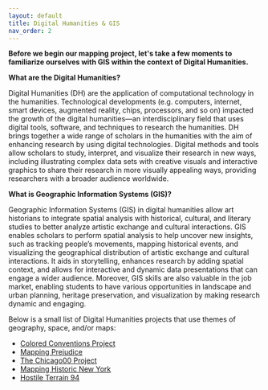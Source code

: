 ```yaml
---
layout: default
title: Digital Humanities & GIS
nav_order: 2
---
```



**Before we begin our mapping project, let's take a few moments to familiarize ourselves with GIS within the context of Digital Humanities.**
<br> 

**What are the Digital Humanities?**

Digital Humanities (DH) are the application of computational technology in the humanities. Technological developments (e.g. computers, internet, smart devices, augmented reality, chips, processors, and so on) impacted the growth of the digital humanities—an interdisciplinary field that uses digital tools, software, and techniques to research the humanities. DH brings together a wide range of scholars in the humanities with the aim of enhancing research by using digital technologies. Digital methods and tools allow scholars to study, interpret, and visualize their research in new ways, including illustrating complex data sets with creative visuals and interactive graphics to share their research in more visually appealing ways, providing researchers with a broader audience worldwide. 



**What is Geographic Information Systems (GIS)?**

Geographic Information Systems (GIS) in digital humanities allow art historians to integrate spatial analysis with historical, cultural, and literary studies to better analyze artistic exchange and cultural interactions. GIS enables scholars to perform spatial analysis to help uncover new insights, such as tracking people’s movements, mapping historical events, and visualizing the geographical distribution of artistic exchange and cultural interactions. It aids in storytelling, enhances research by adding spatial context, and allows for interactive and dynamic data presentations that can engage a wider audience. Moreover, GIS skills are also valuable in the job market, enabling students to have various opportunities in landscape and urban planning, heritage preservation, and visualization by making research dynamic and engaging.   

Below is a small list of Digital Humanities projects that use themes of geography, space, and/or maps:  
- [Colored Conventions Project](https://coloredconventions.org/black-illinois-organizing/)
- [Mapping Prejudice](https://mappingprejudice.umn.edu/)
- [The Chicago00 Project](https://1893.chicago00.org/)
- [Mapping Historic New York](https://mappinghny.com/)
- [Hostile Terrain 94](https://www.undocumentedmigrationproject.org/hostileterrain94)

